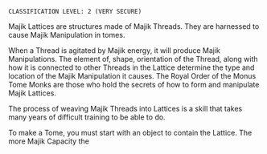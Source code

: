 
```
CLASSIFICATION LEVEL: 2 (VERY SECURE)
```

Majik Lattices are structures made of Majik Threads. They are harnessed to cause Majik Manipulation in tomes.

When a Thread is agitated by Majik energy, it will produce Majik Manipulations. The element of, shape, orientation of the Thread, along with how it is connected to other Threads in the Lattice determine the type and location of the Majik Manipulation it causes. The Royal Order of the Monus Tome Monks are those who hold the secrets of how to form and manipulate Majik Lattices.

The process of weaving Majik Threads into Lattices is a skill that takes many years of difficult training to be able to do.

To make a Tome, you must start with an object to contain the Lattice. The more Majik Capacity the 